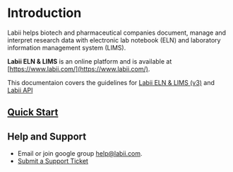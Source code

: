 # Introduction

Labii helps biotech and pharmaceutical companies document, manage and interpret research data with electronic lab notebook \(ELN\) and laboratory information management system \(LIMS\).

**Labii ELN & LIMS** is an online platform and is available at [https://www.labii.com/](https://www.labii.com/).

This documentaion covers the guidelines for [Labii ELN & LIMS \(v3\)](https://v3.labii.com) and [Labii API](https://api.labii.com)

## [Quick Start](quick-start.md)

## Help and Support

* Email or join google group help@labii.com.
* [Submit a Support Ticket](./)
